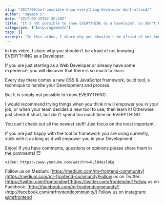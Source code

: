 ```yaml
---
slug: "2017/09/not-possible-know-everything-developer-dont-afraid/"
author: "Raymon S"
date: "2017-09-15T07:30:20Z"
title: "It's not possible to know EVERYTHING as a Developer, so don't be afraid of that!"
categories: ["Encouragements"]
tags: []
excerpt: "In this video, I share why you shouldn't be afraid of not knowing EVERYTHING as a Developer.If you ..."
---
```


In this video, I share why you shouldn't be afraid of not knowing EVERYTHING as a Developer.

If you are just starting as a Web Developer or already have some experience, you will discover that there is so much to learn.

Every day there comes a new CSS & JavaScript framework, build tool, a technique to handle your Development and process.

But It is simply not possible to know EVERYTHING.

I would recommend trying things when you think it will empower you in your job, or when your team decides a new tool to use, then learn it! Otherwise just check it short, but don't spend too much time on EVERYTHING.

You can't check out all the newest stuff! Just focus on the most important.

If you are just happy with the tool or framework you are using currently, stick with it as long as it will empower you in your Development.

Enjoy! If you have comments, questions or opinions please share them in the comments! 😇

`video: https://www.youtube.com/watch?v=RLl84asl9Eg`

Follow us on Medium: [https://medium.com/mr-frontend-community](https://medium.com/mr-frontend-community)Follow us on Twitter: [https://twitter.com/frontendmr](https://twitter.com/frontendmr)Follow us on Facebook: [http://facebook.com/mrfrontendcommunity/](http://facebook.com/mrfrontendcommunity/)
Follow us on Instagram: [@mrfrontend](http://instagram.com/mrfrontend)